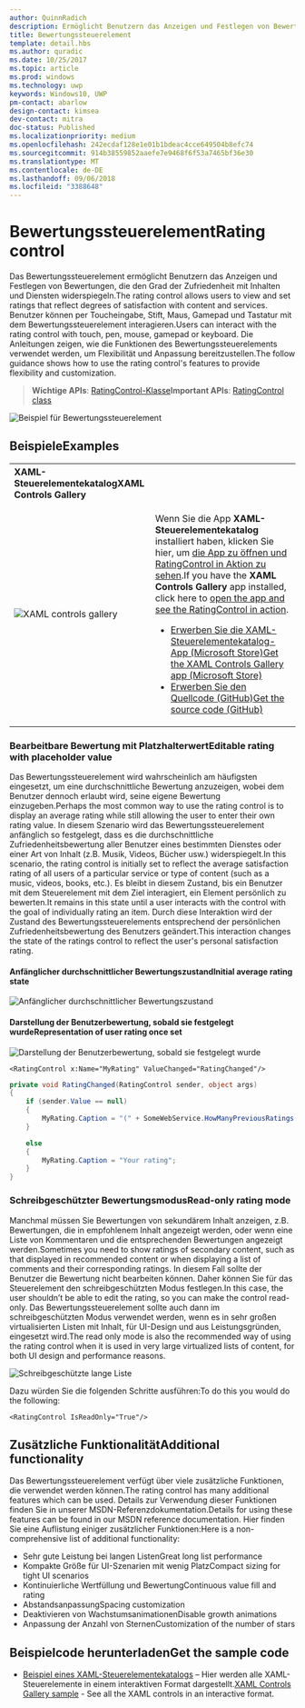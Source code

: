 ```yaml
---
author: QuinnRadich
description: Ermöglicht Benutzern das Anzeigen und Festlegen von Bewertungen, die Zufriedenheit mit Inhalten und Diensten widerspiegeln.
title: Bewertungssteuerelement
template: detail.hbs
ms.author: quradic
ms.date: 10/25/2017
ms.topic: article
ms.prod: windows
ms.technology: uwp
keywords: Windows10, UWP
pm-contact: abarlow
design-contact: kimsea
dev-contact: mitra
doc-status: Published
ms.localizationpriority: medium
ms.openlocfilehash: 242ecdaf128e1e01b1bdeac4cce649504b8efc74
ms.sourcegitcommit: 914b38559852aaefe7e9468f6f53a7465bf36e30
ms.translationtype: MT
ms.contentlocale: de-DE
ms.lasthandoff: 09/06/2018
ms.locfileid: "3388648"
---
```

# <a name="rating-control"></a><span data-ttu-id="32c2c-104">Bewertungssteuerelement</span><span class="sxs-lookup"><span data-stu-id="32c2c-104">Rating control</span></span>

<span data-ttu-id="32c2c-105">Das Bewertungssteuerelement ermöglicht Benutzern das Anzeigen und Festlegen von Bewertungen, die den Grad der Zufriedenheit mit Inhalten und Diensten widerspiegeln.</span><span class="sxs-lookup"><span data-stu-id="32c2c-105">The rating control allows users to view and set ratings that reflect degrees of satisfaction with content and services.</span></span> <span data-ttu-id="32c2c-106">Benutzer können per Toucheingabe, Stift, Maus, Gamepad und Tastatur mit dem Bewertungssteuerelement interagieren.</span><span class="sxs-lookup"><span data-stu-id="32c2c-106">Users can interact with the rating control with touch, pen, mouse, gamepad or keyboard.</span></span> <span data-ttu-id="32c2c-107">Die Anleitungen zeigen, wie die Funktionen des Bewertungssteuerelements verwendet werden, um Flexibilität und Anpassung bereitzustellen.</span><span class="sxs-lookup"><span data-stu-id="32c2c-107">The follow guidance shows how to use the rating control's features to provide flexibility and customization.</span></span>

> <span data-ttu-id="32c2c-108">**Wichtige APIs**: [RatingControl-Klasse](https://docs.microsoft.com/uwp/api/windows.ui.xaml.controls.ratingcontrol)</span><span class="sxs-lookup"><span data-stu-id="32c2c-108">**Important APIs**: [RatingControl class](https://docs.microsoft.com/uwp/api/windows.ui.xaml.controls.ratingcontrol)</span></span>

![Beispiel für Bewertungssteuerelement](images/rating_rs2_doc_ratings_intro.png)

## <a name="examples"></a><span data-ttu-id="32c2c-110">Beispiele</span><span class="sxs-lookup"><span data-stu-id="32c2c-110">Examples</span></span>

<table>
<th align="left"><span data-ttu-id="32c2c-111">XAML-Steuerelementekatalog</span><span class="sxs-lookup"><span data-stu-id="32c2c-111">XAML Controls Gallery</span></span><th>
<tr>
<td><img src="images/xaml-controls-gallery-sm.png" alt="XAML controls gallery"></img></td>
<td>
    <p><span data-ttu-id="32c2c-112">Wenn Sie die App <strong style="font-weight: semi-bold">XAML-Steuerelementekatalog</strong> installiert haben, klicken Sie hier, um <a href="xamlcontrolsgallery:/item/RatingControl">die App zu öffnen und RatingControl in Aktion zu sehen</a>.</span><span class="sxs-lookup"><span data-stu-id="32c2c-112">If you have the <strong style="font-weight: semi-bold">XAML Controls Gallery</strong> app installed, click here to <a href="xamlcontrolsgallery:/item/RatingControl">open the app and see the RatingControl in action</a>.</span></span></p>
    <ul>
    <li><a href="https://www.microsoft.com/store/productId/9MSVH128X2ZT"><span data-ttu-id="32c2c-113">Erwerben Sie die XAML-Steuerelementekatalog-App (Microsoft Store)</span><span class="sxs-lookup"><span data-stu-id="32c2c-113">Get the XAML Controls Gallery app (Microsoft Store)</span></span></a></li>
    <li><a href="https://github.com/Microsoft/Windows-universal-samples/tree/master/Samples/XamlUIBasics"><span data-ttu-id="32c2c-114">Erwerben Sie den Quellcode (GitHub)</span><span class="sxs-lookup"><span data-stu-id="32c2c-114">Get the source code (GitHub)</span></span></a></li>
    </ul>
</td>
</tr>
</table>

### <a name="editable-rating-with-placeholder-value"></a><span data-ttu-id="32c2c-115">Bearbeitbare Bewertung mit Platzhalterwert</span><span class="sxs-lookup"><span data-stu-id="32c2c-115">Editable rating with placeholder value</span></span>

<span data-ttu-id="32c2c-116">Das Bewertungssteuerelement wird wahrscheinlich am häufigsten eingesetzt, um eine durchschnittliche Bewertung anzuzeigen, wobei dem Benutzer dennoch erlaubt wird, seine eigene Bewertung einzugeben.</span><span class="sxs-lookup"><span data-stu-id="32c2c-116">Perhaps the most common way to use the rating control is to display an average rating while still allowing the user to enter their own rating value.</span></span> <span data-ttu-id="32c2c-117">In diesem Szenario wird das Bewertungssteuerelement anfänglich so festgelegt, dass es die durchschnittliche Zufriedenheitsbewertung aller Benutzer eines bestimmten Dienstes oder einer Art von Inhalt (z.B. Musik, Videos, Bücher usw.) widerspiegelt.</span><span class="sxs-lookup"><span data-stu-id="32c2c-117">In this scenario, the rating control is initially set to reflect the average satisfaction rating of all users of a particular service or type of content (such as a music, videos, books, etc.).</span></span> <span data-ttu-id="32c2c-118">Es bleibt in diesem Zustand, bis ein Benutzer mit dem Steuerelement mit dem Ziel interagiert, ein Element persönlich zu bewerten.</span><span class="sxs-lookup"><span data-stu-id="32c2c-118">It remains in this state until a user interacts with the control with the goal of individually rating an item.</span></span> <span data-ttu-id="32c2c-119">Durch diese Interaktion wird der Zustand des Bewertungssteuerelements entsprechend der persönlichen Zufriedenheitsbewertung des Benutzers geändert.</span><span class="sxs-lookup"><span data-stu-id="32c2c-119">This interaction changes the state of the ratings control to reflect the user's personal satisfaction rating.</span></span>

#### <a name="initial-average-rating-state"></a><span data-ttu-id="32c2c-120">Anfänglicher durchschnittlicher Bewertungszustand</span><span class="sxs-lookup"><span data-stu-id="32c2c-120">Initial average rating state</span></span>
![Anfänglicher durchschnittlicher Bewertungszustand](images/rating_rs2_doc_movie_aggregate.png)

#### <a name="representation-of-user-rating-once-set"></a><span data-ttu-id="32c2c-122">Darstellung der Benutzerbewertung, sobald sie festgelegt wurde</span><span class="sxs-lookup"><span data-stu-id="32c2c-122">Representation of user rating once set</span></span>

![Darstellung der Benutzerbewertung, sobald sie festgelegt wurde](images/rating_rs2_doc_movie_user.png)

```XAML
<RatingControl x:Name="MyRating" ValueChanged="RatingChanged"/>
```

```csharp
private void RatingChanged(RatingControl sender, object args)
{
    if (sender.Value == null)
    {
        MyRating.Caption = "(" + SomeWebService.HowManyPreviousRatings() + ")";
    }

    else
    {
        MyRating.Caption = "Your rating";
    }
}
```

### <a name="read-only-rating-mode"></a><span data-ttu-id="32c2c-124">Schreibgeschützter Bewertungsmodus</span><span class="sxs-lookup"><span data-stu-id="32c2c-124">Read-only rating mode</span></span>

<span data-ttu-id="32c2c-125">Manchmal müssen Sie Bewertungen von sekundärem Inhalt anzeigen, z.B. Bewertungen, die in empfohlenem Inhalt angezeigt werden, oder wenn eine Liste von Kommentaren und die entsprechenden Bewertungen angezeigt werden.</span><span class="sxs-lookup"><span data-stu-id="32c2c-125">Sometimes you need to show ratings of secondary content, such as that displayed in recommended content or when displaying a list of comments and their corresponding ratings.</span></span> <span data-ttu-id="32c2c-126">In diesem Fall sollte der Benutzer die Bewertung nicht bearbeiten können. Daher können Sie für das Steuerelement den schreibgeschützten Modus festlegen.</span><span class="sxs-lookup"><span data-stu-id="32c2c-126">In this case, the user shouldn’t be able to edit the rating, so you can make the control read-only.</span></span>
<span data-ttu-id="32c2c-127">Das Bewertungssteuerelement sollte auch dann im schreibgeschützten Modus verwendet werden, wenn es in sehr großen virtualisierten Listen mit Inhalt, für UI-Design und aus Leistungsgründen, eingesetzt wird.</span><span class="sxs-lookup"><span data-stu-id="32c2c-127">The read only mode is also the recommended way of using the rating control when it is used in very large virtualized lists of content, for both UI design and performance reasons.</span></span>

![Schreibgeschützte lange Liste](images/rating_rs2_doc_reviews.png)

<span data-ttu-id="32c2c-129">Dazu würden Sie die folgenden Schritte ausführen:</span><span class="sxs-lookup"><span data-stu-id="32c2c-129">To do this you would do the following:</span></span>

```XAML
<RatingControl IsReadOnly="True"/>
```

## <a name="additional-functionality"></a><span data-ttu-id="32c2c-130">Zusätzliche Funktionalität</span><span class="sxs-lookup"><span data-stu-id="32c2c-130">Additional functionality</span></span>

<span data-ttu-id="32c2c-131">Das Bewertungssteuerelement verfügt über viele zusätzliche Funktionen, die verwendet werden können.</span><span class="sxs-lookup"><span data-stu-id="32c2c-131">The rating control has many additional features which can be used.</span></span> <span data-ttu-id="32c2c-132">Details zur Verwendung dieser Funktionen finden Sie in unserer MSDN-Referenzdokumentation.</span><span class="sxs-lookup"><span data-stu-id="32c2c-132">Details for using these features can be found in our MSDN reference documentation.</span></span>
<span data-ttu-id="32c2c-133">Hier finden Sie eine Auflistung einiger zusätzlicher Funktionen:</span><span class="sxs-lookup"><span data-stu-id="32c2c-133">Here is a non-comprehensive list of additional functionality:</span></span>
-   <span data-ttu-id="32c2c-134">Sehr gute Leistung bei langen Listen</span><span class="sxs-lookup"><span data-stu-id="32c2c-134">Great long list performance</span></span>
-   <span data-ttu-id="32c2c-135">Kompakte Größe für UI-Szenarien mit wenig Platz</span><span class="sxs-lookup"><span data-stu-id="32c2c-135">Compact sizing for tight UI scenarios</span></span>
-   <span data-ttu-id="32c2c-136">Kontinuierliche Wertfüllung und Bewertung</span><span class="sxs-lookup"><span data-stu-id="32c2c-136">Continuous value fill and rating</span></span>
-   <span data-ttu-id="32c2c-137">Abstandsanpassung</span><span class="sxs-lookup"><span data-stu-id="32c2c-137">Spacing customization</span></span>
-   <span data-ttu-id="32c2c-138">Deaktivieren von Wachstumsanimationen</span><span class="sxs-lookup"><span data-stu-id="32c2c-138">Disable growth animations</span></span>
-   <span data-ttu-id="32c2c-139">Anpassung der Anzahl von Sternen</span><span class="sxs-lookup"><span data-stu-id="32c2c-139">Customization of the number of stars</span></span>

## <a name="get-the-sample-code"></a><span data-ttu-id="32c2c-140">Beispielcode herunterladen</span><span class="sxs-lookup"><span data-stu-id="32c2c-140">Get the sample code</span></span>

- <span data-ttu-id="32c2c-141">[Beispiel eines XAML-Steuerelementekatalogs](https://github.com/Microsoft/Windows-universal-samples/tree/master/Samples/XamlUIBasics) – Hier werden alle XAML-Steuerelemente in einem interaktiven Format dargestellt.</span><span class="sxs-lookup"><span data-stu-id="32c2c-141">[XAML Controls Gallery sample](https://github.com/Microsoft/Windows-universal-samples/tree/master/Samples/XamlUIBasics) - See all the XAML controls in an interactive format.</span></span>